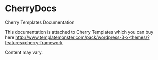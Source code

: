 CherryDocs
==========

Cherry Templates Documentation

This documentation is attached to Cherry Templates which you can buy here http://www.templatemonster.com/pack/wordpress-3-x-themes/?features=cherry-framework

Content may vary.